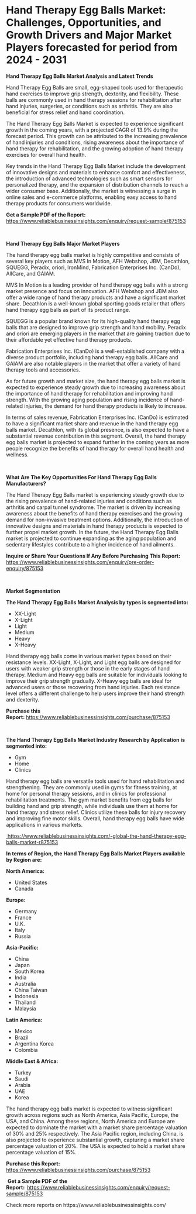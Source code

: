 <p><h1>Hand Therapy Egg Balls Market: Challenges, Opportunities, and Growth Drivers and Major Market Players forecasted for period from 2024 - 2031</h1></p><p><strong>Hand Therapy Egg Balls Market Analysis and Latest Trends</strong></p>
<p><p>Hand Therapy Egg Balls are small, egg-shaped tools used for therapeutic hand exercises to improve grip strength, dexterity, and flexibility. These balls are commonly used in hand therapy sessions for rehabilitation after hand injuries, surgeries, or conditions such as arthritis. They are also beneficial for stress relief and hand coordination.</p><p>The Hand Therapy Egg Balls Market is expected to experience significant growth in the coming years, with a projected CAGR of 13.9% during the forecast period. This growth can be attributed to the increasing prevalence of hand injuries and conditions, rising awareness about the importance of hand therapy for rehabilitation, and the growing adoption of hand therapy exercises for overall hand health.</p><p>Key trends in the Hand Therapy Egg Balls Market include the development of innovative designs and materials to enhance comfort and effectiveness, the introduction of advanced technologies such as smart sensors for personalized therapy, and the expansion of distribution channels to reach a wider consumer base. Additionally, the market is witnessing a surge in online sales and e-commerce platforms, enabling easy access to hand therapy products for consumers worldwide.</p></p>
<p><strong>Get a Sample PDF of the Report:&nbsp;</strong> <a href="https://www.reliablebusinessinsights.com/enquiry/request-sample/875153">https://www.reliablebusinessinsights.com/enquiry/request-sample/875153</a></p>
<p>&nbsp;</p>
<p><strong>Hand Therapy Egg Balls Major Market Players</strong></p>
<p><p>The hand therapy egg balls market is highly competitive and consists of several key players such as MVS In Motion, AFH Webshop, JBM, Decathlon, SQUEGG, Peradix, oriori, IronMind, Fabrication Enterprises Inc. (CanDo), AllCare, and GAIAM.</p><p>MVS In Motion is a leading provider of hand therapy egg balls with a strong market presence and focus on innovation. AFH Webshop and JBM also offer a wide range of hand therapy products and have a significant market share. Decathlon is a well-known global sporting goods retailer that offers hand therapy egg balls as part of its product range.</p><p>SQUEGG is a popular brand known for its high-quality hand therapy egg balls that are designed to improve grip strength and hand mobility. Peradix and oriori are emerging players in the market that are gaining traction due to their affordable yet effective hand therapy products.</p><p>Fabrication Enterprises Inc. (CanDo) is a well-established company with a diverse product portfolio, including hand therapy egg balls. AllCare and GAIAM are also notable players in the market that offer a variety of hand therapy tools and accessories.</p><p>As for future growth and market size, the hand therapy egg balls market is expected to experience steady growth due to increasing awareness about the importance of hand therapy for rehabilitation and improving hand strength. With the growing aging population and rising incidence of hand-related injuries, the demand for hand therapy products is likely to increase.</p><p>In terms of sales revenue, Fabrication Enterprises Inc. (CanDo) is estimated to have a significant market share and revenue in the hand therapy egg balls market. Decathlon, with its global presence, is also expected to have a substantial revenue contribution in this segment. Overall, the hand therapy egg balls market is projected to expand further in the coming years as more people recognize the benefits of hand therapy for overall hand health and wellness.</p></p>
<p>&nbsp;</p>
<p><strong>What Are The Key Opportunities For Hand Therapy Egg Balls Manufacturers?</strong></p>
<p><p>The Hand Therapy Egg Balls market is experiencing steady growth due to the rising prevalence of hand-related injuries and conditions such as arthritis and carpal tunnel syndrome. The market is driven by increasing awareness about the benefits of hand therapy exercises and the growing demand for non-invasive treatment options. Additionally, the introduction of innovative designs and materials in hand therapy products is expected to further propel market growth. In the future, the Hand Therapy Egg Balls market is projected to continue expanding as the aging population and sedentary lifestyles contribute to a higher incidence of hand ailments.</p></p>
<p><strong>Inquire or Share Your Questions If Any Before Purchasing This Report:</strong> <a href="https://www.reliablebusinessinsights.com/enquiry/pre-order-enquiry/875153">https://www.reliablebusinessinsights.com/enquiry/pre-order-enquiry/875153</a></p>
<p>&nbsp;</p>
<p><strong>Market Segmentation</strong></p>
<p><strong>The Hand Therapy Egg Balls Market Analysis by types is segmented into:</strong></p>
<p><ul><li>XX-Light</li><li>X-Light</li><li>Light</li><li>Medium</li><li>Heavy</li><li>X-Heavy</li></ul></p>
<p><p>Hand therapy egg balls come in various market types based on their resistance levels. XX-Light, X-Light, and Light egg balls are designed for users with weaker grip strength or those in the early stages of hand therapy. Medium and Heavy egg balls are suitable for individuals looking to improve their grip strength gradually. X-Heavy egg balls are ideal for advanced users or those recovering from hand injuries. Each resistance level offers a different challenge to help users improve their hand strength and dexterity.</p></p>
<p><strong>Purchase this Report:&nbsp;</strong><a href="https://www.reliablebusinessinsights.com/purchase/875153">https://www.reliablebusinessinsights.com/purchase/875153</a></p>
<p>&nbsp;</p>
<p><strong>The Hand Therapy Egg Balls Market Industry Research by Application is segmented into:</strong></p>
<p><ul><li>Gym</li><li>Home</li><li>Clinics</li></ul></p>
<p><p>Hand therapy egg balls are versatile tools used for hand rehabilitation and strengthening. They are commonly used in gyms for fitness training, at home for personal therapy sessions, and in clinics for professional rehabilitation treatments. The gym market benefits from egg balls for building hand and grip strength, while individuals use them at home for hand therapy and stress relief. Clinics utilize these balls for injury recovery and improving fine motor skills. Overall, hand therapy egg balls have wide applications in various markets.</p></p>
<p><a href="https://www.reliablebusinessinsights.com/-global-the-hand-therapy-egg-balls-market-r875153">&nbsp;https://www.reliablebusinessinsights.com/-global-the-hand-therapy-egg-balls-market-r875153</a></p>
<p><strong>In terms of Region, the Hand Therapy Egg Balls Market Players available by Region are:</strong></p>
<p>
    <p> <strong> North America: </strong>
        <ul>
            <li>United States</li>
            <li>Canada</li>
        </ul>
        </p> 
    <p> <strong> Europe: </strong>
        <ul>
            <li>Germany</li>
            <li>France</li>
            <li>U.K.</li>
            <li>Italy</li>
            <li>Russia</li>
        </ul>
        </p> 
    <p> <strong> Asia-Pacific: </strong>
        <ul>
            <li>China</li>
            <li>Japan</li>
            <li>South Korea</li>
            <li>India</li>
            <li>Australia</li>
            <li>China Taiwan</li>
            <li>Indonesia</li>
            <li>Thailand</li>
            <li>Malaysia</li>
        </ul>
        </p> 
    <p> <strong> Latin America: </strong>
        <ul>
            <li>Mexico</li>
            <li>Brazil</li>
            <li>Argentina Korea</li>
            <li>Colombia</li>
        </ul>
        </p> 
    <p> <strong> Middle East & Africa: </strong>
        <ul>
            <li>Turkey</li>
            <li>Saudi</li>
            <li>Arabia</li>
            <li>UAE</li>
            <li>Korea</li>
        </ul>
    </p>
    </p>
<p><p>The hand therapy egg balls market is expected to witness significant growth across regions such as North America, Asia Pacific, Europe, the USA, and China. Among these regions, North America and Europe are expected to dominate the market with a market share percentage valuation of 30% and 25% respectively. The Asia Pacific region, including China, is also projected to experience substantial growth, capturing a market share percentage valuation of 20%. The USA is expected to hold a market share percentage valuation of 15%.</p></p>
<p><strong>Purchase this Report: </strong><a href="https://www.reliablebusinessinsights.com/purchase/875153">https://www.reliablebusinessinsights.com/purchase/875153</a></p>
<p>&nbsp;<strong>Get a Sample PDF of the Report:&nbsp;&nbsp;</strong><a href="https://www.reliablebusinessinsights.com/enquiry/request-sample/875153">https://www.reliablebusinessinsights.com/enquiry/request-sample/875153</a></p>
<p><strong></strong></p>
<p>Check more reports on https://www.reliablebusinessinsights.com/</p>